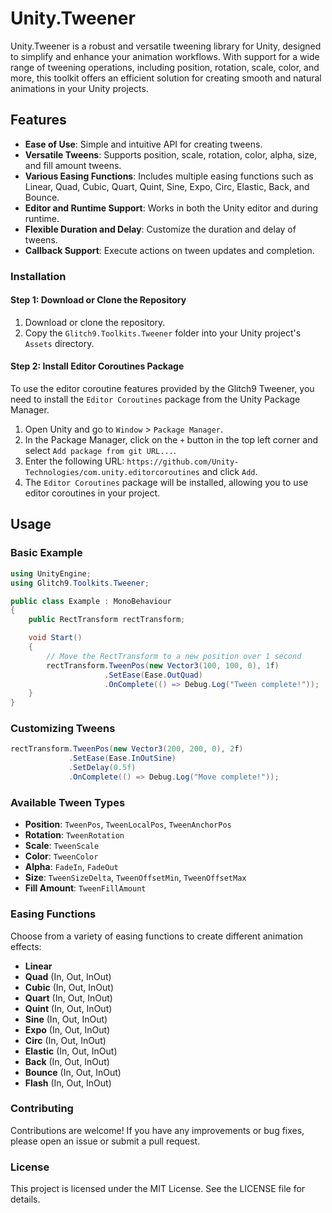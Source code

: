 # Unity.Tweener

Unity.Tweener is a robust and versatile tweening library for Unity, designed to simplify and enhance your animation workflows. With support for a wide range of tweening operations, including position, rotation, scale, color, and more, this toolkit offers an efficient solution for creating smooth and natural animations in your Unity projects.

## Features

- **Ease of Use**: Simple and intuitive API for creating tweens.
- **Versatile Tweens**: Supports position, scale, rotation, color, alpha, size, and fill amount tweens.
- **Various Easing Functions**: Includes multiple easing functions such as Linear, Quad, Cubic, Quart, Quint, Sine, Expo, Circ, Elastic, Back, and Bounce.
- **Editor and Runtime Support**: Works in both the Unity editor and during runtime.
- **Flexible Duration and Delay**: Customize the duration and delay of tweens.
- **Callback Support**: Execute actions on tween updates and completion.

### Installation

#### Step 1: Download or Clone the Repository

1. Download or clone the repository.
2. Copy the `Glitch9.Toolkits.Tweener` folder into your Unity project's `Assets` directory.

#### Step 2: Install Editor Coroutines Package

To use the editor coroutine features provided by the Glitch9 Tweener, you need to install the `Editor Coroutines` package from the Unity Package Manager.

1. Open Unity and go to `Window` > `Package Manager`.
2. In the Package Manager, click on the `+` button in the top left corner and select `Add package from git URL...`.
3. Enter the following URL: `https://github.com/Unity-Technologies/com.unity.editorcoroutines` and click `Add`.
4. The `Editor Coroutines` package will be installed, allowing you to use editor coroutines in your project.

## Usage

### Basic Example

```csharp
using UnityEngine;
using Glitch9.Toolkits.Tweener;

public class Example : MonoBehaviour
{
    public RectTransform rectTransform;

    void Start()
    {
        // Move the RectTransform to a new position over 1 second
        rectTransform.TweenPos(new Vector3(100, 100, 0), 1f)
                     .SetEase(Ease.OutQuad)
                     .OnComplete(() => Debug.Log("Tween complete!"));
    }
}
```
### Customizing Tweens

```csharp
rectTransform.TweenPos(new Vector3(200, 200, 0), 2f)
             .SetEase(Ease.InOutSine)
             .SetDelay(0.5f)
             .OnComplete(() => Debug.Log("Move complete!"));
```

### Available Tween Types

- **Position**: `TweenPos`, `TweenLocalPos`, `TweenAnchorPos`
- **Rotation**: `TweenRotation`
- **Scale**: `TweenScale`
- **Color**: `TweenColor`
- **Alpha**: `FadeIn`, `FadeOut`
- **Size**: `TweenSizeDelta`, `TweenOffsetMin`, `TweenOffsetMax`
- **Fill Amount**: `TweenFillAmount`

### Easing Functions

Choose from a variety of easing functions to create different animation effects:

- **Linear**
- **Quad** (In, Out, InOut)
- **Cubic** (In, Out, InOut)
- **Quart** (In, Out, InOut)
- **Quint** (In, Out, InOut)
- **Sine** (In, Out, InOut)
- **Expo** (In, Out, InOut)
- **Circ** (In, Out, InOut)
- **Elastic** (In, Out, InOut)
- **Back** (In, Out, InOut)
- **Bounce** (In, Out, InOut)
- **Flash** (In, Out, InOut)

### Contributing
Contributions are welcome! If you have any improvements or bug fixes, please open an issue or submit a pull request.

### License
This project is licensed under the MIT License. See the LICENSE file for details.

